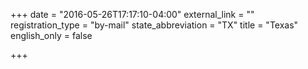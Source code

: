 +++
date = "2016-05-26T17:17:10-04:00"
external_link = ""
registration_type = "by-mail"
state_abbreviation = "TX"
title = "Texas"
english_only = false 

+++
